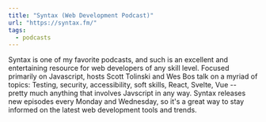 ```yaml
---
title: "Syntax (Web Development Podcast)"
url: "https://syntax.fm/"
tags:
  - podcasts
---
```


Syntax is one of my favorite podcasts, and such is an excellent and entertaining resource for web developers of any skill level. Focused primarily on Javascript, hosts Scott Tolinski and Wes Bos talk on a myriad of topics: Testing, security, accessibility, soft skills, React, Svelte, Vue -- pretty much anything that involves Javscript in any way. Syntax releases new episodes every Monday and Wednesday, so it's a great way to stay informed on the latest web development tools and trends.
